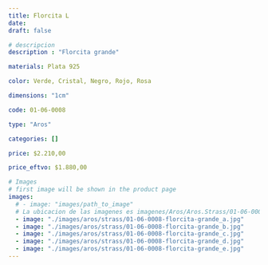 ```yaml
---
title: Florcita L
date: 
draft: false

# descripcion
description : "Florcita grande"

materials: Plata 925

color: Verde, Cristal, Negro, Rojo, Rosa

dimensions: "1cm"

code: 01-06-0008

type: "Aros"

categories: []

price: $2.210,00

price_eftvo: $1.880,00

# Images
# first image will be shown in the product page
images:
  # - image: "images/path_to_image"
  # La ubicacion de las imagenes es imagenes/Aros/Aros.Strass/01-06-0008-florcita-l
  - image: "./images/aros/strass/01-06-0008-florcita-grande_a.jpg"
  - image: "./images/aros/strass/01-06-0008-florcita-grande_b.jpg"
  - image: "./images/aros/strass/01-06-0008-florcita-grande_c.jpg"
  - image: "./images/aros/strass/01-06-0008-florcita-grande_d.jpg"
  - image: "./images/aros/strass/01-06-0008-florcita-grande_e.jpg"
---
```

